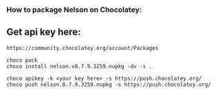 ### How to package Nelson on Chocolatey:

## Get api key here:

```
https://community.chocolatey.org/account/Packages
```

```
choco pack
choco install nelson.v0.7.9.3259.nupkg -dv -s .

choco apikey -k <your key here> -s https://push.chocolatey.org/
choco push nelson.0.7.9.3259.nupkg -s https://push.chocolatey.org/
```
